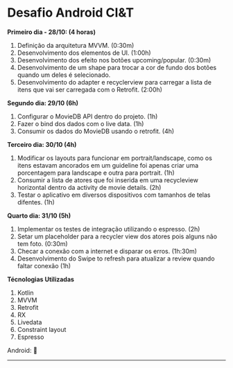 # Desafio Android CI&T

**Primeiro dia - 28/10: (4 horas)**

1. Definição da arquitetura MVVM. (0:30m)
2. Desenvolvimento dos elementos de UI. (1:00h)
3. Desenvolvimento dos efeito nos botões upcoming/popular. (0:30m)
4. Desenvolvimento de um shape para trocar a cor de fundo dos botões quando um deles é selecionado.
5. Desenvolvimento do adapter e recyclerview para carregar a lista de itens que vai ser carregada com o Retrofit. (2:00h)

**Segundo dia: 29/10 (6h)**

1. Configurar o MovieDB API dentro do projeto. (1h)
2. Fazer o bind dos dados com o live data. (1h)
3. Consumir os dados do MovieDB usando o retrofit. (4h)

**Terceiro dia: 30/10 (4h)**

1.	Modificar os layouts para funcionar em portrait/landscape, como os itens estavam ancorados em um guideline foi apenas criar uma porcentagem para landscape e outra para portrait. (1h)
2.	Consumir a lista de atores que foi inserida em uma recycleview horizontal dentro da activity de movie details. (2h)
3.	Testar o aplicativo em diversos dispositivos com tamanhos de telas difentes. (1h)

**Quarto dia: 31/10 (5h)**

1.	Implementar os testes de integração utilizando o espresso.  (2h)
2.	Setar um placeholder para a recycler view dos atores pois alguns não tem foto. (0:30m)
3.	Checar a conexão com a internet e disparar os erros. (1h:30m)
4.  Desenvolvimento do Swipe to refresh para atualizar a review quando faltar conexão (1h)

**Técnologias Utilizadas**

1. Kotlin
2. MVVM
3. Retrofit
4. RX
5. Livedata 
6. Constraint layout
7. Espresso

Android: :rocket:

------------------------------------------------------------------------------------------------------------
